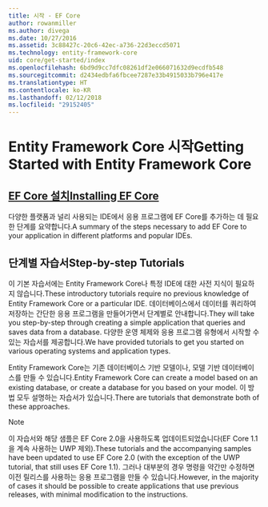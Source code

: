 ```yaml
---
title: 시작 - EF Core
author: rowanmiller
ms.author: divega
ms.date: 10/27/2016
ms.assetid: 3c88427c-20c6-42ec-a736-22d3eccd5071
ms.technology: entity-framework-core
uid: core/get-started/index
ms.openlocfilehash: 6bd9d9cc7dfc08261df2e066071632d9ecdfb548
ms.sourcegitcommit: d2434edbfa6fbcee7287e33b4915033b796e417e
ms.translationtype: HT
ms.contentlocale: ko-KR
ms.lasthandoff: 02/12/2018
ms.locfileid: "29152405"
---
```

# <a name="getting-started-with-entity-framework-core"></a><span data-ttu-id="2981a-102">Entity Framework Core 시작</span><span class="sxs-lookup"><span data-stu-id="2981a-102">Getting Started with Entity Framework Core</span></span>

## <a name="installing-ef-coreinstallindexmd"></a>[<span data-ttu-id="2981a-103">EF Core 설치</span><span class="sxs-lookup"><span data-stu-id="2981a-103">Installing EF Core</span></span>](install/index.md)

<span data-ttu-id="2981a-104">다양한 플랫폼과 널리 사용되는 IDE에서 응용 프로그램에 EF Core를 추가하는 데 필요한 단계를 요약합니다.</span><span class="sxs-lookup"><span data-stu-id="2981a-104">A summary of the steps necessary to add EF Core to your application in different platforms and popular IDEs.</span></span>

## <a name="step-by-step-tutorials"></a><span data-ttu-id="2981a-105">단계별 자습서</span><span class="sxs-lookup"><span data-stu-id="2981a-105">Step-by-step Tutorials</span></span>

<span data-ttu-id="2981a-106">이 기본 자습서에는 Entity Framework Core나 특정 IDE에 대한 사전 지식이 필요하지 않습니다.</span><span class="sxs-lookup"><span data-stu-id="2981a-106">These introductory tutorials require no previous knowledge of Entity Framework Core or a particular IDE.</span></span> <span data-ttu-id="2981a-107">데이터베이스에서 데이터를 쿼리하여 저장하는 간단한 응용 프로그램을 만들어가면서 단계별로 안내합니다.</span><span class="sxs-lookup"><span data-stu-id="2981a-107">They will take you step-by-step through creating a simple application that queries and saves data from a database.</span></span> <span data-ttu-id="2981a-108">다양한 운영 체제와 응용 프로그램 유형에서 시작할 수 있는 자습서를 제공합니다.</span><span class="sxs-lookup"><span data-stu-id="2981a-108">We have provided tutorials to get you started on various operating systems and application types.</span></span>

<span data-ttu-id="2981a-109">Entity Framework Core는 기존 데이터베이스 기반 모델이나, 모델 기반 데이터베이스를 만들 수 있습니다.</span><span class="sxs-lookup"><span data-stu-id="2981a-109">Entity Framework Core can create a model based on an existing database, or create a database for you based on your model.</span></span> <span data-ttu-id="2981a-110">이 방법 모두 설명하는 자습서가 있습니다.</span><span class="sxs-lookup"><span data-stu-id="2981a-110">There are tutorials that demonstrate both of these approaches.</span></span>

> [!NOTE]  
> <span data-ttu-id="2981a-111">이 자습서와 해당 샘플은 EF Core 2.0을 사용하도록 업데이트되었습니다(EF Core 1.1을 계속 사용하는 UWP 제외).</span><span class="sxs-lookup"><span data-stu-id="2981a-111">These tutorials and the accompanying samples have been updated to use EF Core 2.0 (with the exception of the UWP tutorial, that still uses EF Core 1.1).</span></span> <span data-ttu-id="2981a-112">그러나 대부분의 경우 명령을 약간만 수정하면 이전 릴리스를 사용하는 응용 프로그램을 만들 수 있습니다.</span><span class="sxs-lookup"><span data-stu-id="2981a-112">However, in the majority of cases it should be possible to create applications that use previous releases, with minimal modification to the instructions.</span></span> 
